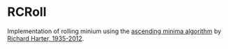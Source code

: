 # RCRoll

Implementation of rolling minium using the [ascending minima algorithm](https://richardhartersworld.com/slidingmin/) by [Richard Harter, 1935-2012](https://richardhartersworld.com/).
